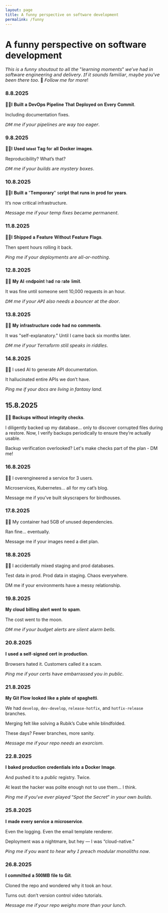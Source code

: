 ```yaml
---
layout: page
title: A funny perspective on software development
permalink: /funny
---
```


# A funny perspective on software development

𝘛𝘩𝘪𝘴 𝘪𝘴 𝘢 𝘧𝘶𝘯𝘯𝘺 𝘴𝘩𝘰𝘶𝘵𝘰𝘶𝘵 𝘵𝘰 𝘢𝘭𝘭 𝘵𝘩𝘦 "𝘭𝘦𝘢𝘳𝘯𝘪𝘯𝘨 𝘮𝘰𝘮𝘦𝘯𝘵𝘴" 𝘸𝘦’𝘷𝘦 𝘩𝘢𝘥 𝘪𝘯 𝘴𝘰𝘧𝘵𝘸𝘢𝘳𝘦 𝘦𝘯𝘨𝘪𝘯𝘦𝘦𝘳𝘪𝘯𝘨 𝘢𝘯𝘥 𝘥𝘦𝘭𝘪𝘷𝘦𝘳𝘺. 𝘐𝘧 𝘪𝘵 𝘴𝘰𝘶𝘯𝘥𝘴 𝘧𝘢𝘮𝘪𝘭𝘪𝘢𝘳, 𝘮𝘢𝘺𝘣𝘦 𝘺𝘰𝘶’𝘷𝘦 𝘣𝘦𝘦𝘯 𝘵𝘩𝘦𝘳𝘦 𝘵𝘰𝘰. 🔔 𝘍𝘰𝘭𝘭𝘰𝘸 𝘮𝘦 𝘧𝘰𝘳 𝘮𝘰𝘳𝘦!

### 8.8.2025

🧙‍♂️𝐈 𝐁𝐮𝐢𝐥𝐭 𝐚 𝐃𝐞𝐯𝐎𝐩𝐬 𝐏𝐢𝐩𝐞𝐥𝐢𝐧𝐞 𝐓𝐡𝐚𝐭 𝐃𝐞𝐩𝐥𝐨𝐲𝐞𝐝 𝐨𝐧 𝐄𝐯𝐞𝐫𝐲 𝐂𝐨𝐦𝐦𝐢𝐭.

Including documentation fixes.

𝘋𝘔 𝘮𝘦 𝘪𝘧 𝘺𝘰𝘶𝘳 𝘱𝘪𝘱𝘦𝘭𝘪𝘯𝘦𝘴 𝘢𝘳𝘦 𝘸𝘢𝘺 𝘵𝘰𝘰 𝘦𝘢𝘨𝘦𝘳.

### 9.8.2025

🧙‍♂️𝐈 𝐔𝐬𝐞𝐝 `𝐥𝐚𝐭𝐞𝐬𝐭` 𝐓𝐚𝐠 𝐟𝐨r 𝐚𝐥𝐥 𝐃𝐨𝐜𝐤𝐞𝐫 𝐢𝐦𝐚𝐠𝐞𝐬.

Reproducibility? What’s that?

𝘋𝘔 𝘮𝘦 𝘪𝘧 𝘺𝘰𝘶𝘳 𝘣𝘶𝘪𝘭𝘥𝘴 𝘢𝘳𝘦 𝘮𝘺𝘴𝘵𝘦𝘳𝘺 𝘣𝘰𝘹𝘦𝘴.

### 10.8.2025

🧙‍♂️𝐈 𝐁𝐮𝐢𝐥𝐭 𝐚 "𝐓𝐞𝐦𝐩𝐨𝐫𝐚𝐫𝐲" s𝐜𝐫𝐢𝐩𝐭 𝐭𝐡𝐚𝐭 𝐫𝐮𝐧𝐬 𝐢𝐧 𝐩𝐫𝐨𝐝 𝐟𝐨𝐫 𝐲𝐞𝐚𝐫𝐬.

It’s now critical infrastructure.

𝘔𝘦𝘴𝘴𝘢𝘨𝘦 𝘮𝘦 𝘪𝘧 𝘺𝘰𝘶𝘳 𝘵𝘦𝘮𝘱 𝘧𝘪𝘹𝘦𝘴 𝘣𝘦𝘤𝘢𝘮𝘦 𝘱𝘦𝘳𝘮𝘢𝘯𝘦𝘯𝘵.

### 11.8.2025

🧙‍♂️𝐈 𝐒𝐡𝐢𝐩𝐩𝐞𝐝 𝐚 𝐅𝐞𝐚𝐭𝐮𝐫𝐞 𝐖𝐢𝐭𝐡𝐨𝐮𝐭 𝐅𝐞𝐚𝐭𝐮𝐫𝐞 𝐅𝐥𝐚𝐠𝐬.

Then spent hours rolling it back.

𝘗𝘪𝘯𝘨 𝘮𝘦 𝘪𝘧 𝘺𝘰𝘶𝘳 𝘥𝘦𝘱𝘭𝘰𝘺𝘮𝘦𝘯𝘵𝘴 𝘢𝘳𝘦 𝘢𝘭𝘭-𝘰𝘳-𝘯𝘰𝘵𝘩𝘪𝘯𝘨.

### 12.8.2025

🧙‍♂️ 𝐌𝐲 𝐀𝐈 e𝐧𝐝𝐩𝐨𝐢𝐧𝐭 h𝐚𝐝 n𝐨 r𝐚𝐭𝐞 l𝐢𝐦𝐢𝐭.

It was fine until someone sent 10,000 requests in an hour.

𝘋𝘔 𝘮𝘦 𝘪𝘧 𝘺𝘰𝘶𝘳 𝘈𝘗𝘐 𝘢𝘭𝘴𝘰 𝘯𝘦𝘦𝘥𝘴 𝘢 𝘣𝘰𝘶𝘯𝘤𝘦𝘳 𝘢𝘵 𝘵𝘩𝘦 𝘥𝘰𝘰𝘳.

### 13.8.2025

🧙‍♂️ 𝐌𝐲 𝐢𝐧𝐟𝐫𝐚𝐬𝐭𝐫𝐮𝐜𝐭𝐮𝐫𝐞 𝐜𝐨𝐝𝐞 𝐡𝐚𝐝 𝐧𝐨 𝐜𝐨𝐦𝐦𝐞𝐧𝐭𝐬.

It was "self-explanatory." Until I came back six months later.

𝘋𝘔 𝘮𝘦 𝘪𝘧 𝘺𝘰𝘶𝘳 𝘛𝘦𝘳𝘳𝘢𝘧𝘰𝘳𝘮 𝘴𝘵𝘪𝘭𝘭 𝘴𝘱𝘦𝘢𝘬𝘴 𝘪𝘯 𝘳𝘪𝘥𝘥𝘭𝘦𝘴.

### 14.8.2025

🧙‍♂️ I used AI to generate API documentation.

It hallucinated entire APIs we don’t have.

*Ping me if your docs are living in fantasy land.*

## 15.8.2025

🧙‍♂️ 𝐁𝐚𝐜𝐤𝐮𝐩𝐬 𝐰𝐢𝐭𝐡𝐨𝐮𝐭 𝐢𝐧𝐭𝐞𝐠𝐫𝐢𝐭𝐲 𝐜𝐡𝐞𝐜𝐤𝐬.

I diligently backed up my database… only to discover corrupted files during a restore. Now, I verify backups periodically to ensure they’re actually usable.

Backup verification overlooked? Let's make checks part of the plan - DM me!

### 16.8.2025

🧙‍♂️ I overengineered a service for 3 users.

Microservices, Kubernetes… all for my cat’s blog.

Message me if you’ve built skyscrapers for birdhouses.

### 17.8.2025

🧙‍♂️ My container had 5GB of unused dependencies.

Ran fine… eventually.

Message me if your images need a diet plan.

### 18.8.2025

🧙‍♂️ I accidentally mixed staging and prod databases.

Test data in prod. Prod data in staging. Chaos everywhere.

DM me if your environments have a messy relationship.

### 19.8.2025

𝐌𝐲 𝐜𝐥𝐨𝐮𝐝 𝐛𝐢𝐥𝐥𝐢𝐧𝐠 𝐚𝐥𝐞𝐫𝐭 𝐰𝐞𝐧𝐭 𝐭𝐨 𝐬𝐩𝐚𝐦.

The cost went to the moon.

𝘋𝘔 𝘮𝘦 𝘪𝘧 𝘺𝘰𝘶𝘳 𝘣𝘶𝘥𝘨𝘦𝘵 𝘢𝘭𝘦𝘳𝘵𝘴 𝘢𝘳𝘦 𝘴𝘪𝘭𝘦𝘯𝘵 𝘢𝘭𝘢𝘳𝘮 𝘣𝘦𝘭𝘭𝘴.

### 20.8.2025

𝐈 𝐮𝐬𝐞𝐝 𝐚 𝐬𝐞𝐥𝐟-𝐬𝐢𝐠𝐧𝐞𝐝 𝐜𝐞𝐫𝐭 𝐢𝐧 𝐩𝐫𝐨𝐝𝐮𝐜𝐭𝐢𝐨𝐧.

Browsers hated it. Customers called it a scam.

𝘗𝘪𝘯𝘨 𝘮𝘦 𝘪𝘧 𝘺𝘰𝘶𝘳 𝘤𝘦𝘳𝘵𝘴 𝘩𝘢𝘷𝘦 𝘦𝘮𝘣𝘢𝘳𝘳𝘢𝘴𝘴𝘦𝘥 𝘺𝘰𝘶 𝘪𝘯 𝘱𝘶𝘣𝘭𝘪𝘤.

### 21.8.2025

𝐌𝐲 𝐆𝐢𝐭 𝐅𝐥𝐨𝐰 𝐥𝐨𝐨𝐤𝐞𝐝 𝐥𝐢𝐤𝐞 𝐚 𝐩𝐥𝐚𝐭𝐞 𝐨𝐟 𝐬𝐩𝐚𝐠𝐡𝐞𝐭𝐭𝐢.

We had `develop`, `dev-develop`, `release-hotfix`, and `hotfix-release` branches.

Merging felt like solving a Rubik’s Cube while blindfolded.

These days? Fewer branches, more sanity.

𝘔𝘦𝘴𝘴𝘢𝘨𝘦 𝘮𝘦 𝘪𝘧 𝘺𝘰𝘶𝘳 𝘳𝘦𝘱𝘰 𝘯𝘦𝘦𝘥𝘴 𝘢𝘯 𝘦𝘹𝘰𝘳𝘤𝘪𝘴𝘮.

### 22.8.2025

𝐈 𝐛𝐚𝐤𝐞𝐝 𝐩𝐫𝐨𝐝𝐮𝐜𝐭𝐢𝐨𝐧 𝐜𝐫𝐞𝐝𝐞𝐧𝐭𝐢𝐚𝐥𝐬 𝐢𝐧𝐭𝐨 𝐚 𝐃𝐨𝐜𝐤𝐞𝐫 𝐈𝐦𝐚𝐠𝐞.

And pushed it to a *public* registry. Twice.

At least the hacker was polite enough not to use them… I think.

𝘗𝘪𝘯𝘨 𝘮𝘦 𝘪𝘧 𝘺𝘰𝘶’𝘷𝘦 𝘦𝘷𝘦𝘳 𝘱𝘭𝘢𝘺𝘦𝘥 “𝘚𝘱𝘰𝘵 𝘵𝘩𝘦 𝘚𝘦𝘤𝘳𝘦𝘵” 𝘪𝘯 𝘺𝘰𝘶𝘳 𝘰𝘸𝘯 𝘣𝘶𝘪𝘭𝘥𝘴.

### 25.8.2025

𝐈 𝐦𝐚𝐝𝐞 𝐞𝐯𝐞𝐫𝐲 𝐬𝐞𝐫𝐯𝐢𝐜𝐞 𝐚 𝐦𝐢𝐜𝐫𝐨𝐬𝐞𝐫𝐯𝐢𝐜𝐞.

Even the logging. Even the email template renderer.

Deployment was a nightmare, but hey — I was “cloud-native.”

𝘗𝘪𝘯𝘨 𝘮𝘦 𝘪𝘧 𝘺𝘰𝘶 𝘸𝘢𝘯𝘵 𝘵𝘰 𝘩𝘦𝘢𝘳 𝘸𝘩𝘺 𝘐 𝘱𝘳𝘦𝘢𝘤𝘩 𝘮𝘰𝘥𝘶𝘭𝘢𝘳 𝘮𝘰𝘯𝘰𝘭𝘪𝘵𝘩𝘴 𝘯𝘰𝘸.

### 26.8.2025

𝐈 𝐜𝐨𝐦𝐦𝐢𝐭𝐭𝐞𝐝 𝐚 𝟓𝟎𝟎𝐌𝐁 𝐟𝐢𝐥𝐞 𝐭𝐨 𝐆𝐢𝐭.

Cloned the repo and wondered why it took an hour.

Turns out: don’t version control video tutorials.

𝘔𝘦𝘴𝘴𝘢𝘨𝘦 𝘮𝘦 𝘪𝘧 𝘺𝘰𝘶𝘳 𝘳𝘦𝘱𝘰 𝘸𝘦𝘪𝘨𝘩𝘴 𝘮𝘰𝘳𝘦 𝘵𝘩𝘢𝘯 𝘺𝘰𝘶𝘳 𝘭𝘶𝘯𝘤𝘩.
